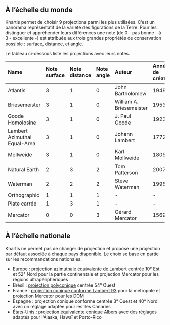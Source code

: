 ## À l’échelle du monde
Khartis permet de choisir 9 projections parmi les plus utilisées. C’est un panorama représentatif de la variété des figurations de la Terre. Pour les distinguer et appréhender leurs différences une note (de 0 - pas bonne - à 3 - excellente -) est attribuée aux trois grandes propriétés de conservation possible : surface, distance, et angle.


Le tableau ci-dessous liste les projections avec leurs notes.   

| Name             | Note surface | Note distance | Note angle | Auteur                   | Année de création |
|:-----------------|:-------------|:--------------|:-----------|:-------------------------|:------------------|
| Atlantis         | 3            | 1             | 0          | John Bartholomew         | 1948              |
| Briesemeister    | 3            | 1             | 0          | William A. Briesemeister | 1953              |
| Goode Homolosine | 3            | 1             | 0          | J. Paul Goode            | 1923              |
| Lambert Azimuthal Equal-Area | 3            | 1             | 0          | Johann Lambert            | 1772              |
| Mollweide        | 3            | 1             | 0          | Karl Mollweide           | 1805              |
| Natural Earth    | 2            | 3             | 2          | Tom Patterson            | 2007              |
| Waterman         | 2            | 2             | 2          | Steve Waterman           | 1996              |
| Orthographic     | 1            | 1             | 1          | -                        | -                 |
| Plate carrée     | 1            | 3             | 1          | -                        | -                 |
| Mercator         | 0            | 0             | 3          | Gérard Mercator          | 1569              |

## À l’échelle nationale
Khartis ne permet pas de changer de projection et propose une projection par défaut associée à chaque pays disponible. Le choix se base en partie sur les recommandations nationales.

+   Europe : [projection azimuthale équivalente de Lambert](https://fr.wikipedia.org/wiki/Projection_azimutale_%C3%A9quivalente_de_Lambert) centrée 10° Est et 52° Nord pour la partie continentale et projection Mercator pour les régions ultrapériphériques
+   Brésil : [projection polyconique](https://en.wikipedia.org/wiki/Polyconic_projection) centrée 54° Ouest
+   France : [projection conique conforme Lambert 93](https://fr.wikipedia.org/wiki/Projection_conique_conforme_de_Lambert) pour la métropole et projection Mercator pour les DOM
+   Espagne : projection conique conforme centrée 3° Ouest et 40° Nord avec un réglage adaptée pour les îles Canaries
+   États-Unis : [projection équivalente conique Albers](https://en.wikipedia.org/wiki/Albers_projection) avec des réglages adaptés pour l’Alaska, Hawaï et Porto-Rico
